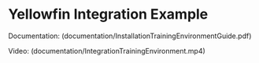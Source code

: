# Yellowfin Integration Example

Documentation: (documentation/InstallationTrainingEnvironmentGuide.pdf)

Video: (documentation/IntegrationTrainingEnvironment.mp4)
